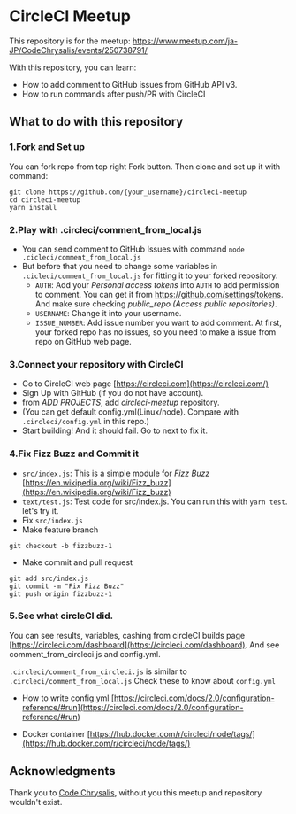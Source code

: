 # CircleCI Meetup

This repository is for the meetup:
https://www.meetup.com/ja-JP/CodeChrysalis/events/250738791/

With this repository, you can learn:

- How to add comment to GitHub issues from GitHub API v3.
- How to run commands after push/PR with CircleCI

## What to do with this repository

### 1.Fork and Set up

You can fork repo from top right Fork button.
Then clone and set up it with command:

```
git clone https://github.com/{your_username}/circleci-meetup
cd circleci-meetup
yarn install
```

### 2.Play with .circleci/comment_from_local.js

- You can send comment to GitHub Issues with command `node .cicleci/comment_from_local.js`
- But before that you need to change some variables in `.cicleci/comment_from_local.js` for fitting it to your forked repository.
  - `AUTH`: Add your _Personal access tokens_ into `AUTH` to add permission to comment.
    You can get it from https://github.com/settings/tokens.
    And make sure checking _public_repo (Access public repositories)_.
  - `USERNAME`: Change it into your username.
  - `ISSUE_NUMBER`: Add issue number you want to add comment. At first, your forked repo has no issues, so you need to make a issue from repo on GitHub web page.

### 3.Connect your repository with CircleCI

- Go to CircleCI web page [https://circleci.com](https://circleci.com/)
- Sign Up with GitHub (if you do not have account).
- from _ADD PROJECTS_, add _circleci-meetup_ repository.
- (You can get default config.yml(Linux/node). Compare with `.circleci/config.yml` in this repo.)
- Start building! And it should fail. Go to next to fix it.

### 4.Fix Fizz Buzz and Commit it

- `src/index.js`: This is a simple module for _Fizz Buzz_ [https://en.wikipedia.org/wiki/Fizz_buzz](https://en.wikipedia.org/wiki/Fizz_buzz)
- `text/test.js`: Test code for src/index.js. You can run this with `yarn test`. let's try it.
- Fix `src/index.js`
- Make feature branch

```
git checkout -b fizzbuzz-1
```

- Make commit and pull request

```
git add src/index.js
git commit -m "Fix Fizz Buzz"
git push origin fizzbuzz-1
```

### 5.See what circleCI did.

You can see results, variables, cashing from circleCI builds page [https://circleci.com/dashboard](https://circleci.com/dashboard).
And see comment_from_circleci.js and config.yml.

`.circleci/comment_from_circleci.js` is similar to `.circleci/comment_from_local.js`
Check these to know about `config.yml`

- How to write config.yml
  [https://circleci.com/docs/2.0/configuration-reference/#run](https://circleci.com/docs/2.0/configuration-reference/#run)

- Docker container
  [https://hub.docker.com/r/circleci/node/tags/](https://hub.docker.com/r/circleci/node/tags/)

## Acknowledgments

Thank you to [Code Chrysalis](https://www.codechrysalis.io/), without you this meetup and repository wouldn't exist.
